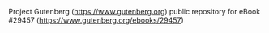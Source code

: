 Project Gutenberg (https://www.gutenberg.org) public repository for eBook #29457 (https://www.gutenberg.org/ebooks/29457)
